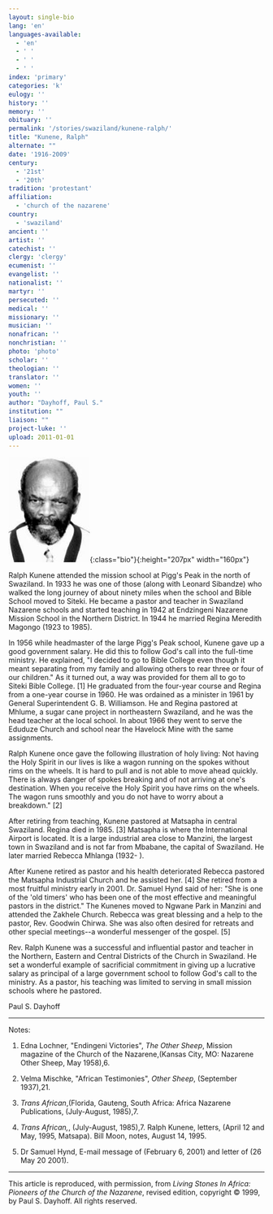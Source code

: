 ```yaml
---
layout: single-bio
lang: 'en'
languages-available:
  - 'en'
  - ' '
  - ' '
  - ' '
index: 'primary'
categories: 'k'
eulogy: ''
history: ''
memory: ''
obituary: ''
permalink: '/stories/swaziland/kunene-ralph/'
title: "Kunene, Ralph"
alternate: ""
date: '1916-2009'
century:
  - '21st'
  - '20th'
tradition: 'protestant'
affiliation:
  - 'church of the nazarene'
country:
  - 'swaziland'
ancient: ''
artist: ''
catechist: ''
clergy: 'clergy'
ecumenist: ''
evangelist: ''
nationalist: ''
martyr: ''
persecuted: ''
medical: ''
missionary: ''
musician: ''
nonafrican: ''
nonchristian: ''
photo: 'photo'
scholar: ''
theologian: ''
translator: ''
women: ''
youth: ''
author: "Dayhoff, Paul S."
institution: ""
liaison: ""
project-luke: ''
upload: 2011-01-01
---
```


![Ralph Kunene](/images/bio-pics/swaziland/kunene-ralph/Ralph-Kunene.jpg){:class="bio"}{:height="207px" width="160px"}

Ralph Kunene attended the mission school at Pigg's Peak in the north of Swaziland. In 1933 he was one of those (along with Leonard Sibandze) who walked the long journey of about ninety miles when the school and Bible School moved to Siteki. He became a pastor and teacher in Swaziland Nazarene schools and started teaching in 1942 at Endzingeni Nazarene Mission School in the Northern District. In 1944 he married Regina Meredith Magongo (1923 to 1985).

In 1956 while headmaster of the large Pigg's Peak school, Kunene gave up a good government salary. He did this to follow God's call into the full-time ministry.  He explained, "I decided to go to Bible College even though it meant separating from my family and allowing others to rear three or four of our children."  As it turned out, a way was provided for them all to go to Siteki Bible College. [1] He graduated from the four-year course and Regina from a one-year course in 1960. He was ordained as a minister in 1961 by General Superintendent G. B. Williamson.  He and Regina pastored at Mhlume, a sugar cane project in northeastern Swaziland, and he was the head teacher at the local school. In about 1966 they went to serve the Eduduze Church and school near the Havelock Mine with the same assignments.

Ralph Kunene once gave the following illustration of holy living: Not having the Holy Spirit in our lives is like a wagon running on the spokes without rims on the wheels. It is hard to pull and is not able to move ahead quickly. There is always danger of spokes breaking and of not arriving at one's destination. When you receive the Holy Spirit you have rims on the wheels. The wagon runs smoothly and you do not have to worry about a breakdown." [2]

After retiring from teaching, Kunene pastored at Matsapha in central Swaziland. Regina died in 1985. [3] Matsapha is where the International Airport is located. It is a large industrial area close to Manzini, the largest town in Swaziland and is not far from Mbabane, the capital of Swaziland. He later married Rebecca Mhlanga (1932- ).

After Kunene retired as pastor and his health deteriorated Rebecca pastored the Matsapha Industrial Church and he assisted her. [4] She retired from a most fruitful ministry early in 2001.  Dr. Samuel Hynd said of her: "She is one of the 'old timers' who has been one of the most effective and meaningful pastors in the district."  The Kunenes moved to Ngwane Park in Manzini and attended the Zakhele Church. Rebecca was great blessing and a help to the pastor, Rev. Goodwin Chirwa. She was also often desired for retreats and other special meetings--a wonderful messenger of the gospel. [5]

Rev. Ralph Kunene was a successful and influential pastor and teacher in the Northern, Eastern and Central Districts of the Church in Swaziland. He set a wonderful example of sacrificial commitment in giving up a lucrative salary as principal of a large government school to follow God's call to the ministry. As a pastor, his teaching was limited to serving in small mission schools where he pastored.

Paul S. Dayhoff

---

Notes:

1. Edna Lochner, "Endingeni Victories", *The Other Sheep*, Mission magazine of the Church of the Nazarene,(Kansas City, MO: Nazarene Other Sheep, May 1958),6.

2. Velma Mischke, "African Testimonies", *Other Sheep*, (September 1937),21.

3. *Trans African*,(Florida, Gauteng, South Africa: Africa Nazarene Publications, (July-August, 1985),7.

4. *Trans African,*, (July-August, 1985),7.  Ralph Kunene, letters, (April 12 and May, 1995, Matsapa).  Bill Moon, notes, August 14, 1995.

5. Dr Samuel Hynd, E-mail message of (February 6, 2001) and letter of (26 May 20 2001).

---

This article is reproduced, with permission, from *Living Stones In Africa: Pioneers of the Church of the Nazarene*, revised edition, copyright &copy; 1999, by Paul S. Dayhoff.  All rights reserved.
